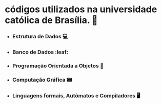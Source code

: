 # códigos utilizados na universidade católica de Brasília.  :school:

* ### Estrutura de Dados :computer:

* ### Banco de Dados :leaf:

* ### Programação Orientada a Objetos :book:

* ### Computação Gráfica  :pager:

* ### Linguagens formais, Autômatos e Compiladores :desktop_computer:

  

  
